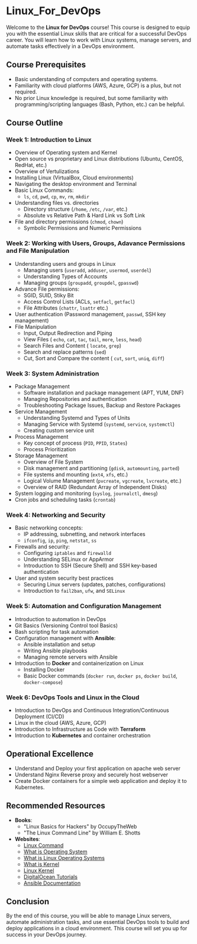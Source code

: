 # Linux_For_DevOps

Welcome to the **Linux for DevOps** course! This course is designed to equip you with the essential Linux skills that are critical for a successful DevOps career. You will learn how to work with Linux systems, manage servers, and automate tasks effectively in a DevOps environment.

## Course Prerequisites
- Basic understanding of computers and operating systems.
- Familiarity with cloud platforms (AWS, Azure, GCP) is a plus, but not required.
- No prior Linux knowledge is required, but some familiarity with programming/scripting languages (Bash, Python, etc.) can be helpful.

## Course Outline

### Week 1: Introduction to Linux
- Overview of Operating system and Kernel
- Open source vs proprietary and Linux distributions (Ubuntu, CentOS, RedHat, etc.)
- Overview of Vertulizations
- Installing Linux (VirtualBox, Cloud environments)
- Navigating the desktop environment and Terminal
- Basic Linux Commands:
  - `ls`, `cd`, `pwd`, `cp`, `mv`, `rm`, `mkdir`
- Understanding files vs. directories
  - Directory structure (`/home`, `/etc`, `/var`, etc.)
  - Absolute vs Relative Path & Hard Link vs Soft Link
- File and directory permissions (`chmod`, `chown`)
  - Symbolic Permissions and Numeric Permissions
    
### Week 2: Working with Users, Groups, Adavance Permissions and File Manipulation
- Understanding users and groups in Linux
  - Managing users (`useradd`, `adduser`, `usermod`, `userdel`)
  - Understanding Types of Accounts
  - Managing groups (`groupadd`, `groupdel`, `gpasswd`)
- Advance File permissions:
  - SGID, SUID, Stiky Bit
  - Access Control Lists (ACLs, `setfacl`, `getfacl`)
  -  File Attributes (`chattr`, `lsattr` etc.)
- User authentication (Password management, `passwd`, SSH key management)
- File Manipulation
  - Input, Output Redirection and Piping
  - View Files ( `echo`, `cat`, `tac`, `tail`, `more`, `less`, `head`)
  - Search Files and Content ( `locate`, `grep`)
  - Search and replace patterns (`sed`)
  - Cut, Sort and Compare the content ( `cut`, `sort`, `uniq`, `diff`) 

### Week 3: System Administration
- Package Management
  - Software installation and package management (APT, YUM, DNF)
  - Managing Repositories and authentication
  - Troubleshooting Package Issues, Backup and Restore Packages
- Service Management
  - Understanding Systemd and Types of Units
  - Managing Service with Systemd (`systemd`, `service`, `systemctl`)
  - Creating custom service unit
- Process Management
  - Key concept of process (`PID`, `PPID`, `States`)
  - Process Prioritization
- Storage Management
  - Overview of File System
  - Disk management and partitioning (`gdisk`, `automounting`, `parted`)
  - File systems and mounting (`ext4`, `xfs`, etc.)
  - Logical Volume Management (`pvcreate`, `vgcreate`, `lvcreate`, etc.)
  - Overview of RAID (Redundant Array of Independent Disks)
- System logging and monitoring (`syslog`, `journalctl`, `dmesg`)
- Cron jobs and scheduling tasks (`crontab`)

### Week 4: Networking and Security
- Basic networking concepts:
  - IP addressing, subnetting, and network interfaces
  - `ifconfig`, `ip`, `ping`, `netstat`, `ss`
- Firewalls and security:
  - Configuring `iptables` and `firewalld`
  - Understanding SELinux or AppArmor
  - Introduction to SSH (Secure Shell) and SSH key-based authentication
- User and system security best practices
  - Securing Linux servers (updates, patches, configurations)
  - Introduction to `fail2ban`, `ufw`, and `SELinux`

### Week 5: Automation and Configuration Management
- Introduction to automation in DevOps
- Git Basics (Versioning Control tool Basics)
- Bash scripting for task automation
- Configuration management with **Ansible**:
  - Ansible installation and setup
  - Writing Ansible playbooks
  - Managing remote servers with Ansible
- Introduction to **Docker** and containerization on Linux
  - Installing Docker
  - Basic Docker commands (`docker run`, `docker ps`, `docker build`, `docker-compose`)

### Week 6: DevOps Tools and Linux in the Cloud
- Introduction to DevOps and Continuous Integration/Continuous Deployment (CI/CD)
- Linux in the cloud (AWS, Azure, GCP)
- Introduction to Infrastructure as Code with **Terraform**
- Introduction to **Kubernetes** and container orchestration
 
## Operational Excellence
- Understand and Deploy your first application on apache web server
- Understand Nginx Reverse proxy and securely host webserver
- Create Docker containers for a simple web application and deploy it to Kubernetes.

## Recommended Resources
- **Books**: 
  - "Linux Basics for Hackers" by OccupyTheWeb
  - "The Linux Command Line" by William E. Shotts
- **Websites**:
  - [Linux Command](https://linuxcommand.org/)
  - [What is Operating System](https://en.wikipedia.org/wiki/Operating_system)
  - [What is Linux Operating Systems](https://en.wikipedia.org/wiki/Linux)
  - [What is Kernel](https://en.wikipedia.org/wiki/Kernel_(operating_system))
  - [Linux Kernel](https://en.wikipedia.org/wiki/Linux_kernel)
  - [DigitalOcean Tutorials](https://www.digitalocean.com/community/tutorials)
  - [Ansible Documentation](https://docs.ansible.com/)

## Conclusion
By the end of this course, you will be able to manage Linux servers, automate administration tasks, and use essential DevOps tools to build and deploy applications in a cloud environment. This course will set you up for success in your DevOps journey.


